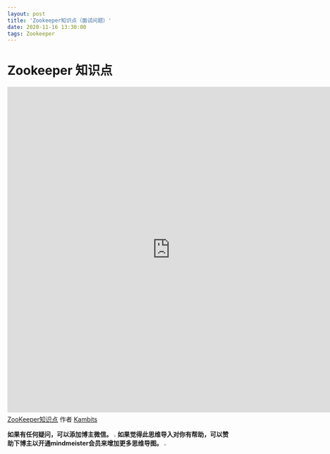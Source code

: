 ```yaml
---
layout: post
title: 'Zookeeper知识点（面试问题）'
date: 2020-11-16 13:30:00
tags: Zookeeper
---
```


# Zookeeper 知识点

<iframe width="738" height="738" frameborder="0" src="https://www.mindmeister.com/maps/public_map_shell/1692672675/zookeeper?width=738&height=738&z=auto&t=EvlgvqN0Ps" scrolling="no" style="overflow: hidden; margin-bottom: 5px;">您目前的浏览器无法显示框架元素。请访问MindMeister上的<a href="https://www.mindmeister.com/1692672675/zookeeper?t=EvlgvqN0Ps" target="_blank">ZooKeeper知识点</a>页面。</iframe><div class="mb-5"><a href="https://www.mindmeister.com/1692672675/zookeeper?t=EvlgvqN0Ps" target="_blank">ZooKeeper知识点</a> 作者 <a href="https://www.mindmeister.com/users/channel/56370113" target="_blank">Kambits</a></div>





**如果有任何疑问，可以添加博主微信。**
<img src="https://image.kambit.cn/WechatIMG3.jpeg" style="zoom:25%;" />
**如果觉得此思维导入对你有帮助，可以赞助下博主以开通mindmeister会员来增加更多思维导图。**
<img src="https://image.kambit.cn/kambits收款码.jpeg" style="zoom:25%;" />